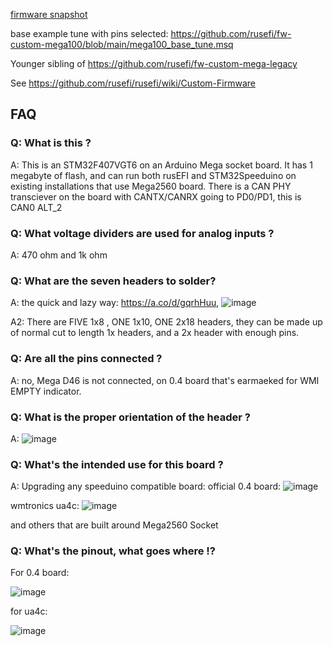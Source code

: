 [firmware snapshot](https://rusefi.com/build_server/rusefi_bundle_mega100.zip)

base example tune with pins selected: https://github.com/rusefi/fw-custom-mega100/blob/main/mega100_base_tune.msq

Younger sibling of https://github.com/rusefi/fw-custom-mega-legacy

See https://github.com/rusefi/rusefi/wiki/Custom-Firmware


## FAQ

### Q: What is this ?
A: This is an STM32F407VGT6 on an Arduino Mega socket board. It has 1 megabyte of flash, and can run both rusEFI and STM32Speeduino on existing installations that use Mega2560 board. There is a CAN PHY transciever on the board with CANTX/CANRX going to PD0/PD1, this is CAN0 ALT_2

### Q: What voltage dividers are used for analog inputs ?
A: 470 ohm and 1k ohm

### Q: What are the seven headers to solder?

A: the quick and lazy way: https://a.co/d/gqrhHuu,
![image](https://github.com/user-attachments/assets/a16d3751-98fb-4356-81a4-0b60ea74412e)

A2: There are FIVE 1x8 , ONE 1x10, ONE 2x18 headers, they can be made up of normal cut to length 1x headers, and a 2x header with enough pins.

### Q: Are all the pins connected ?
A: no, Mega D46 is not connected, on 0.4 board that's earmaeked for WMI EMPTY indicator.

### Q: What is the proper orientation of the header ?

A: ![image](https://github.com/user-attachments/assets/56093289-822f-4563-945d-78ed3974e61b)

### Q: What's the intended use for this board ?

A: Upgrading any speeduino compatible board:
official 0.4 board:
![image](https://github.com/user-attachments/assets/42d13a18-f82e-4099-8cbe-4ce0f497a5e0)

wmtronics ua4c: 
![image](https://github.com/user-attachments/assets/a205657c-9981-40bf-862f-b4be591665de)

and others that are built around Mega2560 Socket

### Q: What's the pinout, what goes where !?

For 0.4 board:

![image](https://github.com/user-attachments/assets/9bf27266-6805-4cec-be03-d8e6f4a9e3a7)


for ua4c: 

![image](https://github.com/user-attachments/assets/5513b8ca-3588-40cb-ac08-f7716a8d7a15)


